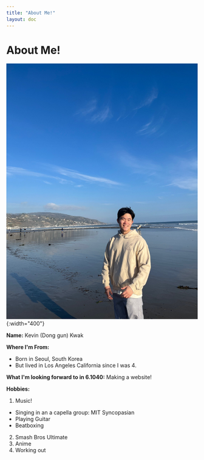 ```yaml
---
title: "About Me!"
layout: doc
---
```


# About Me!

![me](assets/images/IMG_7506.jpg){:width="400"}

**Name:** Kevin (Dong gun) Kwak

**Where I'm From:** 
- Born in Seoul, South Korea
- But lived in Los Angeles California since I was 4.

**What I'm looking forward to in 6.1040:** Making a website!

**Hobbies:**
1. Music!
- Singing in an a capella group: MIT Syncopasian
- Playing Guitar
- Beatboxing
2. Smash Bros Ultimate
3. Anime
4. Working out



